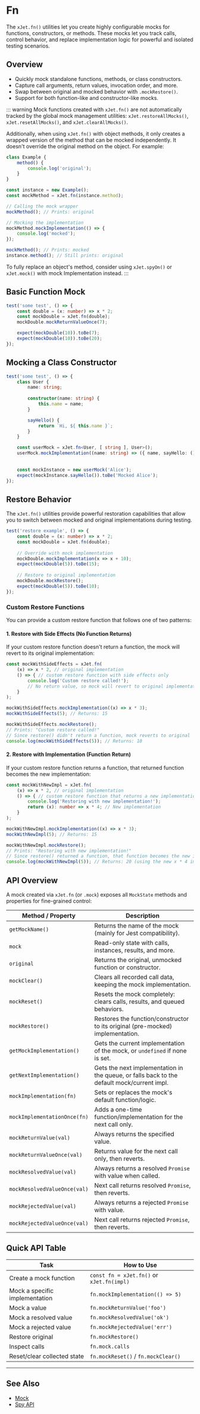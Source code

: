 # Fn

The `xJet.fn()` utilities let you create highly configurable mocks for functions, constructors, or methods.
These mocks let you track calls, control behavior, and replace implementation logic for powerful and isolated testing scenarios.

## Overview

- Quickly mock standalone functions, methods, or class constructors.
- Capture call arguments, return values, invocation order, and more.
- Swap between original and mocked behavior with `.mockRestore()`.
- Support for both function-like and constructor-like mocks.

::: warning
Mock functions created with `xJet.fn()` are not automatically tracked by the global mock management utilities: `xJet.restoreAllMocks()`, `xJet.resetAllMocks()`, and `xJet.clearAllMocks()`.

Additionally, when using `xJet.fn()` with object methods, it only creates a wrapped version of the method that can be mocked independently. It doesn't override the original method on the object. For example:

```ts
class Example {
    method() {
        console.log('original');
    }
}

const instance = new Example();
const mockMethod = xJet.fn(instance.method);

// Calling the mock wrapper
mockMethod(); // Prints: original

// Mocking the implementation
mockMethod.mockImplementation(() => {
    console.log('mocked');
});

mockMethod(); // Prints: mocked
instance.method(); // Still prints: original
```

To fully replace an object's method, consider using `xJet.spyOn()` or `xJet.mock()` with mock Implementation instead.
:::

## Basic Function Mock

```ts
test('some test', () => {
    const double = (x: number) => x * 2;
    const mockDouble = xJet.fn(double);
    mockDouble.mockReturnValueOnce(7);

    expect(mockDouble(10)).toBe(7);
    expect(mockDouble(10)).toBe(20);
});
```

## Mocking a Class Constructor

```ts
test('some test', () => {
    class User {
        name: string;
        
        constructor(name: string) {
            this.name = name;
        }

        sayHello() {
            return `Hi, ${ this.name }`;
        }
    }

    const userMock = xJet.fn<User, [ string ], User>();
    userMock.mockImplementation((name: string) => ({ name, sayHello: () => `Mocked ${ name }` }));
    
    
    const mockInstance = new userMock('Alice');
    expect(mockInstance.sayHello()).toBe('Mocked Alice');
});
```

## Restore Behavior

The `xJet.fn()` utilities provide powerful restoration capabilities that allow you to
switch between mocked and original implementations during testing.

```ts
test('restore example', () => {
    const double = (x: number) => x * 2;
    const mockDouble = xJet.fn(double);
    
    // Override with mock implementation
    mockDouble.mockImplementation(x => x + 10);
    expect(mockDouble(5)).toBe(15);
    
    // Restore to original implementation
    mockDouble.mockRestore();
    expect(mockDouble(5)).toBe(10);
});
```

### Custom Restore Functions

You can provide a custom restore function that follows one of two patterns:

#### 1. Restore with Side Effects (No Function Returns)

If your custom restore function doesn't return a function,
the mock will revert to its original implementation:

```ts
const mockWithSideEffects = xJet.fn(
    (x) => x * 2, // original implementation
    () => { // custom restore function with side effects only
        console.log('Custom restore called!');
        // No return value, so mock will revert to original implementation
    }
);

mockWithSideEffects.mockImplementation((x) => x * 3);
mockWithSideEffects(5); // Returns: 15

mockWithSideEffects.mockRestore(); 
// Prints: "Custom restore called!"
// Since restore() didn't return a function, mock reverts to original
console.log(mockWithSideEffects(5)); // Returns: 10
```

#### 2. Restore with Implementation (Function Return)

If your custom restore function returns a function,
that returned function becomes the new implementation:

```ts
const mockWithNewImpl = xJet.fn(
    (x) => x * 2, // original implementation 
    () => { // custom restore function that returns a new implementation
        console.log('Restoring with new implementation!');
        return (x): number => x * 4; // New implementation
    }
);

mockWithNewImpl.mockImplementation((x) => x * 3);
mockWithNewImpl(5); // Returns: 15

mockWithNewImpl.mockRestore(); 
// Prints: "Restoring with new implementation!"
// Since restore() returned a function, that function becomes the new implementation
console.log(mockWithNewImpl(5)); // Returns: 20 (using the new x * 4 implementation)
```

## API Overview

A mock created via `xJet.fn` (or `.mock`) exposes all `MockState` methods and properties for fine-grained control:

| Method / Property            | Description                                                                                |
|------------------------------|--------------------------------------------------------------------------------------------|
| `getMockName()`              | Returns the name of the mock (mainly for Jest compatibility).                              |
| `mock`                       | Read-only state with calls, instances, results, and more.                                  |
| `original`                   | Returns the original, unmocked function or constructor.                                    |
| `mockClear()`                | Clears all recorded call data, keeping the mock implementation.                            |
| `mockReset()`                | Resets the mock completely: clears calls, results, and queued behaviors.                   |
| `mockRestore()`              | Restores the function/constructor to its original (pre-mocked) implementation.             |
| `getMockImplementation()`    | Gets the current implementation of the mock, or `undefined` if none is set.                |
| `getNextImplementation()`    | Gets the next implementation in the queue, or falls back to the default mock/current impl. |
| `mockImplementation(fn)`     | Sets or replaces the mock's default function/logic.                                        |
| `mockImplementationOnce(fn)` | Adds a one-time function/implementation for the next call only.                            |
| `mockReturnValue(val)`       | Always returns the specified value.                                                        |
| `mockReturnValueOnce(val)`   | Returns value for the next call only, then reverts.                                        |
| `mockResolvedValue(val)`     | Always returns a resolved `Promise` with value when called.                                |
| `mockResolvedValueOnce(val)` | Next call returns resolved `Promise`, then reverts.                                        |
| `mockRejectedValue(val)`     | Always returns a rejected `Promise` with value.                                            |
| `mockRejectedValueOnce(val)` | Next call returns rejected `Promise`, then reverts.                                        |

## Quick API Table

| Task                           | How to Use                                |
|--------------------------------|-------------------------------------------|
| Create a mock function         | `const fn = xJet.fn()` or `xJet.fn(impl)` |
| Mock a specific implementation | `fn.mockImplementation(() => 5)`          |
| Mock a value                   | `fn.mockReturnValue('foo')`               |
| Mock a resolved value          | `fn.mockResolvedValue('ok')`              |
| Mock a rejected value          | `fn.mockRejectedValue('err')`             |
| Restore original               | `fn.mockRestore()`                        |
| Inspect calls                  | `fn.mock.calls`                           |
| Reset/clear collected state    | `fn.mockReset()` / `fn.mockClear()`       |

---

## See Also

- [Mock](/mocks/mock)
- [Spy API](/mocks/spy)
